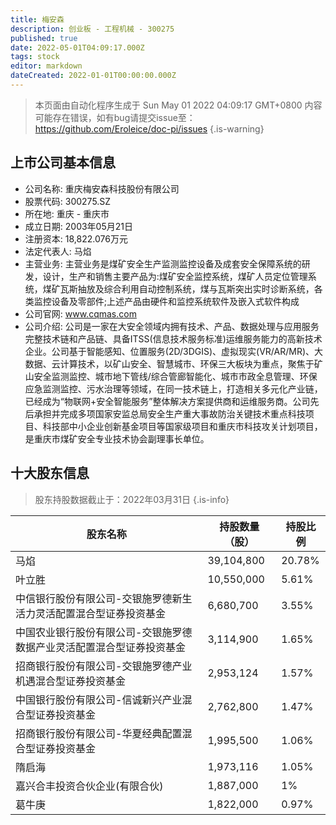 ```yaml
---
title: 梅安森
description: 创业板 - 工程机械 - 300275
published: true
date: 2022-05-01T04:09:17.000Z
tags: stock
editor: markdown
dateCreated: 2022-01-01T00:00:00.000Z
---
```


> 本页面由自动化程序生成于 Sun May 01 2022 04:09:17 GMT+0800
> 内容可能存在错误，如有bug请提交issue至：https://github.com/Eroleice/doc-pi/issues
{.is-warning}

## 上市公司基本信息
- 公司名称: 重庆梅安森科技股份有限公司
- 股票代码: 300275.SZ
- 所在地: 重庆 - 重庆市
- 成立日期: 2003年05月21日
- 注册资本: 18,822.076万元
- 法定代表人: 马焰
- 主营业务: 主营业务是煤矿安全生产监测监控设备及成套安全保障系统的研发，设计，生产和销售主要产品为:煤矿安全监控系统，煤矿人员定位管理系统，煤矿瓦斯抽放及综合利用自动控制系统，煤与瓦斯突出实时诊断系统，各类监控设备及零部件;上述产品由硬件和监控系统软件及嵌入式软件构成
- 公司官网: www.cqmas.com
- 公司介绍: 公司是一家在大安全领域内拥有技术、产品、数据处理与应用服务完整技术链和产品链、具备ITSS(信息技术服务标准)运维服务能力的高新技术企业。公司基于智能感知、位置服务(2D/3DGIS)、虚拟现实(VR/AR/MR)、大数据、云计算技术，以矿山安全、智慧城市、环保三大板块为重点，聚焦于矿山安全监测监控、城市地下管线/综合管廊智能化、城市市政全息管理、环保应急监测监控、污水治理等领域，在同一技术链上，打造相关多元化产业链，已经成为“物联网+安全智能服务”整体解决方案提供商和运维服务商。公司先后承担并完成多项国家安监总局安全生产重大事故防治关键技术重点科技项目、科技部中小企业创新基金项目等国家级项目和重庆市科技攻关计划项目，是重庆市煤矿安全专业技术协会副理事长单位。


## 十大股东信息
> 股东持股数据截止于：2022年03月31日
{.is-info}

| 股东名称 | 持股数量（股） | 持股比例 |
| --- | --- | --- |
| 马焰 | 39,104,800 | 20.78% |
| 叶立胜 | 10,550,000 | 5.61% |
| 中信银行股份有限公司-交银施罗德新生活力灵活配置混合型证券投资基金 | 6,680,700 | 3.55% |
| 中国农业银行股份有限公司-交银施罗德数据产业灵活配置混合型证券投资基金 | 3,114,900 | 1.65% |
| 招商银行股份有限公司-交银施罗德产业机遇混合型证券投资基金 | 2,953,124 | 1.57% |
| 中国银行股份有限公司-信诚新兴产业混合型证券投资基金 | 2,762,800 | 1.47% |
| 招商银行股份有限公司-华夏经典配置混合型证券投资基金 | 1,995,500 | 1.06% |
| 隋启海 | 1,973,116 | 1.05% |
| 嘉兴合丰投资合伙企业(有限合伙) | 1,887,000 | 1% |
| 葛牛庚 | 1,822,000 | 0.97% |




